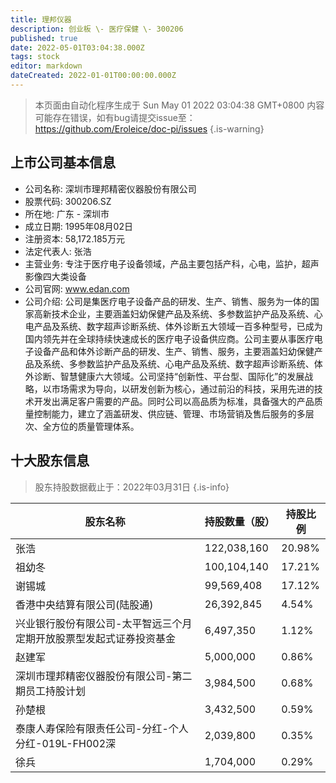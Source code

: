 ```yaml
---
title: 理邦仪器
description: 创业板 \- 医疗保健 \- 300206
published: true
date: 2022-05-01T03:04:38.000Z
tags: stock
editor: markdown
dateCreated: 2022-01-01T00:00:00.000Z
---
```


> 本页面由自动化程序生成于 Sun May 01 2022 03:04:38 GMT+0800
> 内容可能存在错误，如有bug请提交issue至：https://github.com/Eroleice/doc-pi/issues
{.is-warning}

## 上市公司基本信息
- 公司名称: 深圳市理邦精密仪器股份有限公司
- 股票代码: 300206.SZ
- 所在地: 广东 - 深圳市
- 成立日期: 1995年08月02日
- 注册资本: 58,172.185万元
- 法定代表人: 张浩
- 主营业务: 专注于医疗电子设备领域，产品主要包括产科，心电，监护，超声影像四大类设备
- 公司官网: www.edan.com
- 公司介绍: 公司是集医疗电子设备产品的研发、生产、销售、服务为一体的国家高新技术企业，主要涵盖妇幼保健产品及系统、多参数监护产品及系统、心电产品及系统、数字超声诊断系统、体外诊断五大领域一百多种型号，已成为国内领先并在全球持续快速成长的医疗电子设备供应商。公司主要从事医疗电子设备产品和体外诊断产品的研发、生产、销售、服务，主要涵盖妇幼保健产品及系统、多参数监护产品及系统、心电产品及系统、数字超声诊断系统、体外诊断、智慧健康六大领域。公司坚持“创新性、平台型、国际化”的发展战略，以市场需求为导向，以研发创新为核心，通过前沿的科技，采用先进的技术开发出满足客户需要的产品。同时公司以高品质为标准，具备强大的产品质量控制能力，建立了涵盖研发、供应链、管理、市场营销及售后服务的多层次、全方位的质量管理体系。


## 十大股东信息
> 股东持股数据截止于：2022年03月31日
{.is-info}

| 股东名称 | 持股数量（股） | 持股比例 |
| --- | --- | --- |
| 张浩 | 122,038,160 | 20.98% |
| 祖幼冬 | 100,104,140 | 17.21% |
| 谢锡城 | 99,569,408 | 17.12% |
| 香港中央结算有限公司(陆股通) | 26,392,845 | 4.54% |
| 兴业银行股份有限公司-太平智远三个月定期开放股票型发起式证券投资基金 | 6,497,350 | 1.12% |
| 赵建军 | 5,000,000 | 0.86% |
| 深圳市理邦精密仪器股份有限公司-第二期员工持股计划 | 3,984,500 | 0.68% |
| 孙楚根 | 3,432,500 | 0.59% |
| 泰康人寿保险有限责任公司-分红-个人分红-019L-FH002深 | 2,039,800 | 0.35% |
| 徐兵 | 1,704,000 | 0.29% |




